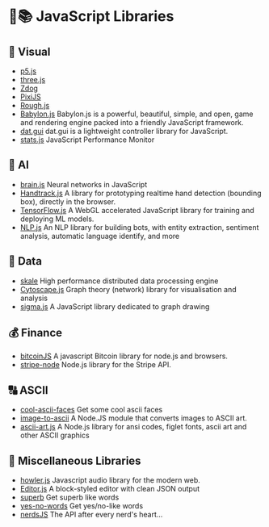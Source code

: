 # 💛📚 JavaScript Libraries

## 👀 Visual
* [p5.js](https://github.com/processing/p5.js)
* [three.js](https://github.com/mrdoob/three.js/)
* [Zdog](https://github.com/metafizzy/zdog)
* [PixiJS](https://github.com/pixijs/pixi.js)
* [Rough.js](https://github.com/pshihn/rough)
* [Babylon.js](https://github.com/BabylonJS/Babylon.js) Babylon.js is a powerful, beautiful, simple, and open, game and rendering engine packed into a friendly JavaScript framework.
* [dat.gui](https://github.com/dataarts/dat.gui) dat.gui is a lightweight controller library for JavaScript.
* [stats.js](https://github.com/mrdoob/stats.js) JavaScript Performance Monitor

## 🧠 AI
* [brain.js](https://github.com/BrainJS/brain.js) Neural networks in JavaScript
* [Handtrack.js](https://github.com/victordibia/handtrack.js) A library for prototyping realtime hand detection (bounding box), directly in the browser.
* [TensorFlow.js](https://github.com/tensorflow/tfjs) A WebGL accelerated JavaScript library for training and deploying ML models.
* [NLP.js](https://github.com/axa-group/nlp.js) An NLP library for building bots, with entity extraction, sentiment analysis, automatic language identify, and more

## 🔢 Data
* [skale](https://github.com/skale-me/skale) High performance distributed data processing engine
* [Cytoscape.js](https://github.com/cytoscape/cytoscape.js) Graph theory (network) library for visualisation and analysis
* [sigma.js](https://github.com/jacomyal/sigma.js) A JavaScript library dedicated to graph drawing

## 💰 Finance
* [bitcoinJS](https://github.com/bitcoinjs/bitcoinjs-lib) A javascript Bitcoin library for node.js and browsers.
* [stripe-node](https://github.com/stripe/stripe-node) Node.js library for the Stripe API.

## 🔠 ASCII
* [cool-ascii-faces](https://github.com/maxogden/cool-ascii-faces) Get some cool ascii faces
* [image-to-ascii](https://github.com/IonicaBizau/image-to-ascii) A Node.JS module that converts images to ASCII art.
* [ascii-art.js](https://github.com/khrome/ascii-art) A Node.js library for ansi codes, figlet fonts, ascii art and other ASCII graphics

## 🦋 Miscellaneous Libraries
* [howler.js](https://github.com/goldfire/howler.js) Javascript audio library for the modern web.
* [Editor.js](https://github.com/codex-team/editor.js) A block-styled editor with clean JSON output
* [superb](https://github.com/sindresorhus/superb) Get superb like words
* [yes-no-words](https://github.com/sindresorhus/yes-no-words) Get yes/no-like words
* [nerdsJS](https://github.com/SkyHacks/nerds) The API after every nerd's heart...
